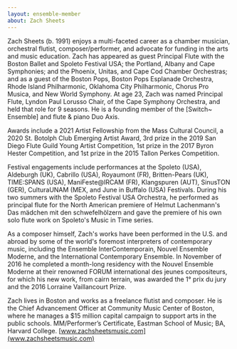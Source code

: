 ```yaml
---
layout: ensemble-member
about: Zach Sheets
---
```

 Zach Sheets (b. 1991) enjoys a multi-faceted career as a chamber musician, orchestral flutist, composer/performer, and advocate for funding in the arts and music education.
Zach has appeared as guest Principal Flute with the Boston Ballet and Spoleto Festival USA; the Portland, Albany and Cape Symphonies; and the Phoenix, Unitas, and Cape Cod Chamber Orchestras; and as a guest of the Boston Pops, Boston Pops Esplanade Orchestra, Rhode Island Philharmonic, Oklahoma City Philharmonic, Chorus Pro Musica, and New World Symphony. At age 23, Zach was named Principal Flute, Lyndon Paul Lorusso Chair, of the Cape Symphony Orchestra, and held that role for 9 seasons. He is a founding member of the [Switch~ Ensemble] and flute & piano Duo Axis.

Awards include a 2021 Artist Fellowship from the Mass Cultural Council, a 2020 St. Botolph Club Emerging Artist Award, 3rd prize in the 2019 San Diego Flute Guild Young Artist Competition, 1st prize in the 2017 Byron Hester Competition, and 1st prize in the 2015 Tallon Perkes Competition.

Festival engagements include performances at the Spoleto (USA), Aldeburgh (UK), Cabrillo (USA), Royaumont (FR), Britten-Pears (UK), TIME:SPANS (USA), ManiFeste@IRCAM (FR), Klangspuren (AUT), SinusTON (GER), CulturaUNAM (MEX, and June in Buffalo (USA) Festivals. During his two summers with the Spoleto Festival USA Orchestra, he performed as principal flute for the North American premiere of Helmut Lachenmann's Das mädchen mit den schwefelhölzern and gave the premiere of his own solo flute work on Spoleto's Music in Time series.

As a composer himself, Zach's works have been performed in the U.S. and abroad by some of the world's foremost interpreters of contemporary music, including the Ensemble InterContemporain, Nouvel Ensemble Moderne, and the International Contemporary Ensemble. In November of 2016 he completed a month-long residency with the Nouvel Ensemble Moderne at their renowned FORUM international des jeunes compositeurs, for which his new work, from cairn terrain, was awarded the 1° prix du jury and the 2016 Lorraine Vaillancourt Prize. 

Zach lives in Boston and works as a freelance flutist and composer. He is the Chief Advancement Officer at Community Music Center of Boston, where he manages a $15 million capital campaign to support arts in the public schools. MM/Performer’s Certificate, Eastman School of Music; BA, Harvard College. [www.zachsheetsmusic.com](www.zachsheetsmusic.com)




